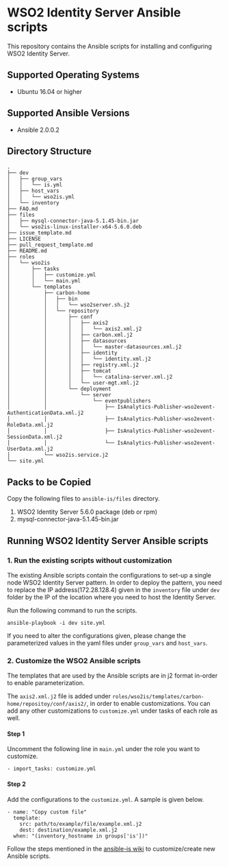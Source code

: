 # WSO2 Identity Server Ansible scripts

This repository contains the Ansible scripts for installing and configuring WSO2 Identity Server.

## Supported Operating Systems

- Ubuntu 16.04 or higher

## Supported Ansible Versions

- Ansible 2.0.0.2

## Directory Structure
```
.
├── dev
│   ├── group_vars
│   │   └── is.yml
│   ├── host_vars
│   │   └── wso2is.yml
│   └── inventory
├── FAQ.md
├── files
│   ├── mysql-connector-java-5.1.45-bin.jar
│   └── wso2is-linux-installer-x64-5.6.0.deb
├── issue_template.md
├── LICENSE
├── pull_request_template.md
├── README.md
├── roles
│   └── wso2is
│       ├── tasks
│       │   ├── customize.yml
│       │   └── main.yml
│       └── templates
│           ├── carbon-home
│           │   ├── bin
│           │   │   └── wso2server.sh.j2
│           │   └── repository
│           │       ├── conf
│           │       │   ├── axis2
│           │       │   │   └── axis2.xml.j2
│           │       │   ├── carbon.xml.j2
│           │       │   ├── datasources
│           │       │   │   └── master-datasources.xml.j2
│           │       │   ├── identity
│           │       │   │   └── identity.xml.j2
│           │       │   ├── registry.xml.j2
│           │       │   ├── tomcat
│           │       │   │   └── catalina-server.xml.j2
│           │       │   └── user-mgt.xml.j2
│           │       └── deployment
│           │           └── server
│           │               └── eventpublishers
│           │                   ├── IsAnalytics-Publisher-wso2event-AuthenticationData.xml.j2
│           │                   ├── IsAnalytics-Publisher-wso2event-RoleData.xml.j2
│           │                   ├── IsAnalytics-Publisher-wso2event-SessionData.xml.j2
│           │                   └── IsAnalytics-Publisher-wso2event-UserData.xml.j2
│           └── wso2is.service.j2
└── site.yml
```

## Packs to be Copied

Copy the following files to `ansible-is/files` directory.

1. WSO2 Identity Server 5.6.0 package (deb or rpm)
2. mysql-connector-java-5.1.45-bin.jar

## Running WSO2 Identity Server Ansible scripts

### 1. Run the existing scripts without customization
The existing Ansible scripts contain the configurations to set-up a single node WSO2 Identity Server pattern. In order to deploy the pattern, you need to replace the IP address(172.28.128.4) given in the `inventory` file under `dev` folder by the IP of the location where you need to host the Identity Server.

Run the following command to run the scripts.

`ansible-playbook -i dev site.yml`

If you need to alter the configurations given, please change the parameterized values in the yaml files under `group_vars` and `host_vars`.

### 2. Customize the WSO2 Ansible scripts

The templates that are used by the Ansible scripts are in j2 format in-order to enable parameterization.

The `axis2.xml.j2` file is added under `roles/wso2is/templates/carbon-home/repositoy/conf/axis2/`, in order to enable customizations. You can add any other customizations to `customize.yml` under tasks of each role as well.

#### Step 1
Uncomment the following line in `main.yml` under the role you want to customize.
```
- import_tasks: customize.yml
```

#### Step 2
Add the configurations to the `customize.yml`. A sample is given below.

```
- name: "Copy custom file"
  template:
    src: path/to/example/file/example.xml.j2
    dest: destination/example.xml.j2
  when: "(inventory_hostname in groups['is'])"
```

Follow the steps mentioned in the [ansible-is wiki](https://github.com/wso2/ansible-is/wiki) to customize/create new Ansible scripts.
